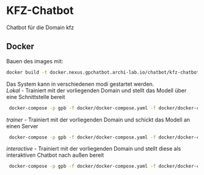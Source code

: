 # KFZ-Chatbot
Chatbot für die Domain kfz

## Docker
Bauen des images mit:
```bash
docker build -t docker.nexus.gpchatbot.archi-lab.io/chatbot/kfz-chatbot .
```

Das System kann in verschiedenen modi gestartet werden.  
*Lokal* - Trainiert mit der vorliegenden Domain und stellt das Modell über eine Schnittstelle bereit
```bash
 docker-compose -p gpb -f docker/docker-compose.yaml -f docker/docker-compose.local.yaml up -d
```
*trainer* - Trainiert mit der vorliegenden Domain und schickt das Modell an einen Server
```bash
 docker-compose -p gpb -f docker/docker-compose.yaml -f docker/docker-compose.trainer.yaml up -d
```
*interactive* - Trainiert mit der vorliegenden Domain und stellt diese als interaktiven Chatbot nach außen bereit
```bash
 docker-compose -p gpb -f docker/docker-compose.yaml -f docker/docker-compose.interactive.yaml up -d
```